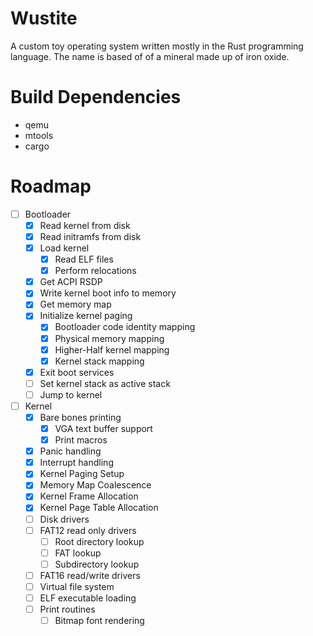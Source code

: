 # Wustite
A custom toy operating system written mostly in the Rust programming language. The name is based of of a mineral made up of iron oxide.

# Build Dependencies

* qemu
* mtools
* cargo

# Roadmap

- [ ] Bootloader
	- [x] Read kernel from disk
	- [x] Read initramfs from disk
	- [x] Load kernel
		- [x] Read ELF files
		- [x] Perform relocations
	- [x] Get ACPI RSDP
	- [x] Write kernel boot info to memory
	- [x] Get memory map
	- [x] Initialize kernel paging
		- [x] Bootloader code identity mapping
		- [x] Physical memory mapping
		- [x] Higher-Half kernel mapping
		- [x] Kernel stack mapping
	- [x] Exit boot services
	- [ ] Set kernel stack as active stack
	- [ ] Jump to kernel
- [ ] Kernel
  - [x] Bare bones printing
    - [x] VGA text buffer support
    - [x] Print macros
  - [x] Panic handling
  - [x] Interrupt handling
  - [x] Kernel Paging Setup
  - [x] Memory Map Coalescence
  - [x] Kernel Frame Allocation
  - [x] Kernel Page Table Allocation
  - [ ] Disk drivers
  - [ ] FAT12 read only drivers
      - [ ] Root directory lookup
      - [ ] FAT lookup
      - [ ] Subdirectory lookup
  - [ ] FAT16 read/write drivers
  - [ ] Virtual file system
  - [ ] ELF executable loading
  - [ ] Print routines
    - [ ] Bitmap font rendering
